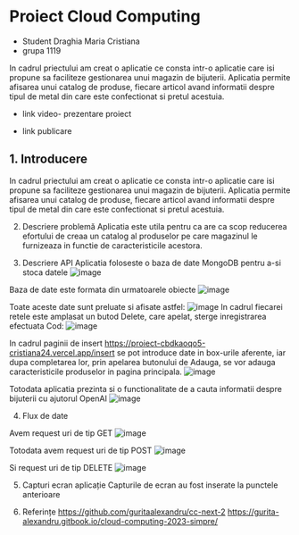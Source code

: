 # Proiect Cloud Computing
- Student Draghia Maria Cristiana 
- grupa 1119

In cadrul priectului am creat o aplicatie ce consta intr-o aplicatie care isi propune sa faciliteze gestionarea unui magazin de bijuterii. Aplicatia permite afisarea unui catalog de produse, fiecare articol avand informatii despre tipul de metal din care este confectionat si pretul acestuia.



- link video- prezentare proiect

- link publicare

## 1. Introducere
In cadrul priectului am creat o aplicatie ce consta intr-o aplicatie care isi propune sa faciliteze gestionarea unui magazin de bijuterii. Aplicatia permite afisarea unui catalog de produse, fiecare articol avand informatii despre tipul de metal din care este confectionat si pretul acestuia.

2.  Descriere problemă 
Aplicatia  este utila pentru ca are ca scop reducerea efortului de creaa un catalog al produselor pe care magazinul le furnizeaza in functie de caracteristicile acestora.

3. Descriere API 
Aplicatia foloseste o baza de date MongoDB pentru a-si stoca datele
![image](https://github.com/Cristiana24/proiect/assets/133686774/6b45b7de-c749-49c9-8f97-e13e6f21853b)

Baza de date este formata din urmatoarele obiecte 
![image](https://github.com/Cristiana24/proiect/assets/133686774/4d549d85-55df-4236-9229-ff46f4245d0a)

Toate aceste date sunt preluate si afisate astfel:
![image](https://github.com/Cristiana24/proiect/assets/133686774/0c65f487-9d59-4c57-833d-d33200caba8e)
In cadrul fiecarei retele este amplasat un butod Delete, care apelat, sterge inregistrarea efectuata 
Cod:
![image](https://github.com/Cristiana24/proiect/assets/133686774/0a8f8825-bb5d-43a8-bc64-7f75349784b5)

In cadrul paginii de insert https://proiect-cbdkaoqo5-cristiana24.vercel.app/insert se pot introduce date in box-urile aferente, iar dupa completarea lor, prin apelarea butonului de Adauga, se vor adauga caracteristicile produselor in pagina principala.
![image](https://github.com/Cristiana24/proiect/assets/133686774/b5565a56-2380-4144-ae62-46cff36d38fe)

Totodata aplicatia prezinta si o functionalitate de a cauta informatii despre bijuterii cu ajutorul OpenAI
![image](https://github.com/Cristiana24/proiect/assets/133686774/e4f4815b-3a3d-4d8d-84a3-3690ae75f174)


4. Flux de date 

Avem request uri de tip GET
![image](https://github.com/Cristiana24/proiect/assets/133686774/97d63692-9bee-4f23-983a-9d2e881431b3)

Totodata avem request uri de tip POST
![image](https://github.com/Cristiana24/proiect/assets/133686774/9acb39e1-b688-4d20-b7d4-4de86829d79c)

Si request uri de tip DELETE 
![image](https://github.com/Cristiana24/proiect/assets/133686774/2ce38ca6-83ae-45ff-b23a-c90081f924e4)


5. Capturi ecran aplicație 
Capturile de ecran au fost inserate la punctele anterioare

6. Referințe
https://github.com/guritaalexandru/cc-next-2
https://gurita-alexandru.gitbook.io/cloud-computing-2023-simpre/

